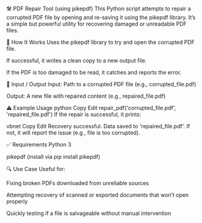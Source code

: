 🛠️ PDF Repair Tool (using pikepdf)
This Python script attempts to repair a corrupted PDF file by opening and re-saving it using the pikepdf library. It’s a simple but powerful utility for recovering damaged or unreadable PDF files.

💾 How It Works
Uses the pikepdf library to try and open the corrupted PDF file.

If successful, it writes a clean copy to a new output file.

If the PDF is too damaged to be read, it catches and reports the error.

📂 Input / Output
Input: Path to a corrupted PDF file (e.g., corrupted_file.pdf)

Output: A new file with repaired content (e.g., repaired_file.pdf)

⚠️ Example Usage
python
Copy
Edit
repair_pdf('corrupted_file.pdf', 'repaired_file.pdf')
If the repair is successful, it prints:

vbnet
Copy
Edit
Recovery successful. Data saved to 'repaired_file.pdf'.
If not, it will report the issue (e.g., file is too corrupted).

✅ Requirements
Python 3

pikepdf (install via pip install pikepdf)

🔍 Use Case
Useful for:

Fixing broken PDFs downloaded from unreliable sources

Attempting recovery of scanned or exported documents that won’t open properly

Quickly testing if a file is salvageable without manual intervention

